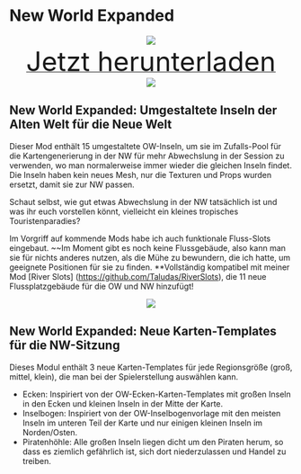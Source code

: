 # New World Expanded

<div align=center><img src="_media/Anno1800/mod_banners/NWExpanded/thumbnail.png"/></div>

<div align=center><a href="https://github.com/Taludas/NewWorldExpanded/releases/latest/download/NewWorldExpanded.zip"> <font size="40">Jetzt herunterladen</font></a></div>


<div align=center><img src="_media/Anno1800/mod_banners/NWExpanded/banner1.png"/></div>

## New World Expanded: Umgestaltete Inseln der Alten Welt für die Neue Welt
Dieser Mod enthält 15 umgestaltete OW-Inseln, um sie im Zufalls-Pool für die Kartengenerierung in der NW für mehr Abwechslung in der Session zu verwenden, wo man normalerweise immer wieder die gleichen Inseln findet. Die Inseln haben kein neues Mesh, nur die Texturen und Props wurden ersetzt, damit sie zur NW passen.

Schaut selbst, wie gut etwas Abwechslung in der NW tatsächlich ist und was ihr euch vorstellen könnt, vielleicht ein kleines tropisches Touristenparadies?

Im Vorgriff auf kommende Mods habe ich auch funktionale Fluss-Slots eingebaut. ~~Im Moment gibt es noch keine Flussgebäude, also kann man sie für nichts anderes nutzen, als die Mühe zu bewundern, die ich hatte, um geeignete Positionen für sie zu finden. **Vollständig kompatibel mit meiner Mod [River Slots] (https://github.com/Taludas/RiverSlots), die 11 neue Flussplatzgebäude für die OW und NW hinzufügt!

<div align=center><img src="_media/Anno1800/mod_banners/NWExpanded/banner2.png"/></div>

## New World Expanded: Neue Karten-Templates für die NW-Sitzung
Dieses Modul enthält 3 neue Karten-Templates für jede Regionsgröße (groß, mittel, klein), die man bei der Spielerstellung auswählen kann.
- Ecken: Inspiriert von der OW-Ecken-Karten-Templates mit großen Inseln in den Ecken und kleinen Inseln in der Mitte der Karte.
- Inselbogen: Inspiriert von der OW-Inselbogenvorlage mit den meisten Inseln im unteren Teil der Karte und nur einigen kleinen Inseln im Norden/Osten.
- Piratenhöhle: Alle großen Inseln liegen dicht um den Piraten herum, so dass es ziemlich gefährlich ist, sich dort niederzulassen und Handel zu treiben.
